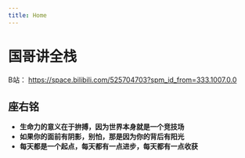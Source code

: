 ```yaml
---
title: Home
---
```

# 国哥讲全栈
B站： https://space.bilibili.com/525704703?spm_id_from=333.1007.0.0

## 座右铭
- **生命力的意义在于拚搏，因为世界本身就是一个竞技场**
- **如果你的面前有阴影，别怕，那是因为你的背后有阳光**
- **每天都是一个起点，每天都有一点进步，每天都有一点收获**
